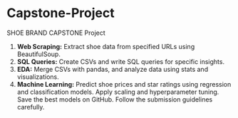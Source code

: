 # Capstone-Project
SHOE BRAND CAPSTONE Project

1. **Web Scraping:** Extract shoe data from specified URLs using BeautifulSoup.
2. **SQL Queries:** Create CSVs and write SQL queries for specific insights.
3. **EDA:** Merge CSVs with pandas, and analyze data using stats and visualizations.
4. **Machine Learning:** Predict shoe prices and star ratings using regression and classification models. Apply scaling and hyperparameter tuning. Save the best models on GitHub. Follow the submission guidelines carefully.


 



 



 


